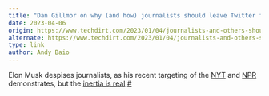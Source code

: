 ```yaml
---
title: "Dan Gillmor on why (and how) journalists should leave Twitter for Mastodon"
date: 2023-04-06
origin: https://www.techdirt.com/2023/01/04/journalists-and-others-should-leave-twitter-heres-how-they-can-get-started/
alternate: https://www.techdirt.com/2023/01/04/journalists-and-others-should-leave-twitter-heres-how-they-can-get-started/
type: link
author: Andy Baio
---
```


Elon Musk despises journalists, as his recent targeting of the [NYT](https://www.avclub.com/elon-musk-removes-new-york-times-blue-checkmark-1850294984) and [NPR](https://www.npr.org/2023/04/05/1168158549/twitter-npr-state-affiliated-media) demonstrates, but the [inertia is real](https://www.platformer.news/p/why-journalists-cant-quit-twitter) [#](https://waxy.org/2023/04/dan-gillmore-on-why-and-how-journalists-should-leave-twitter-for-mastodon/)

